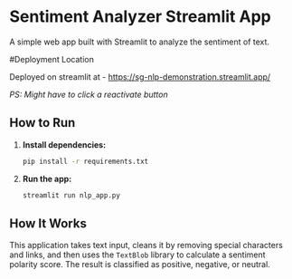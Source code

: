 # Sentiment Analyzer Streamlit App

A simple web app built with Streamlit to analyze the sentiment of text.

#Deployment Location 

Deployed on streamlit at - https://sg-nlp-demonstration.streamlit.app/

*PS: Might have to click a reactivate button*

## How to Run

1.  **Install dependencies:**
    ```bash
    pip install -r requirements.txt
    ```

2.  **Run the app:**
    ```bash
    streamlit run nlp_app.py
    ```

## How It Works

This application takes text input, cleans it by removing special characters and links, and then uses the `TextBlob` library to calculate a sentiment polarity score. The result is classified as positive, negative, or neutral.
